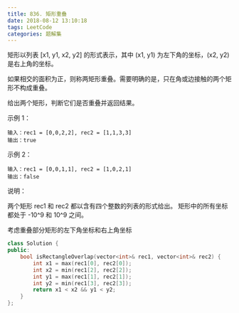 ```yaml
---
title: 836. 矩形重叠
date: 2018-08-12 13:10:18
tags: LeetCode
categories: 题解集
---
```


矩形以列表 [x1, y1, x2, y2] 的形式表示，其中 (x1, y1) 为左下角的坐标，(x2, y2) 是右上角的坐标。

如果相交的面积为正，则称两矩形重叠。需要明确的是，只在角或边接触的两个矩形不构成重叠。

给出两个矩形，判断它们是否重叠并返回结果。

示例 1：
```
输入：rec1 = [0,0,2,2], rec2 = [1,1,3,3]
输出：true
```
示例 2：
```
输入：rec1 = [0,0,1,1], rec2 = [1,0,2,1]
输出：false
```
说明：

两个矩形 rec1 和 rec2 都以含有四个整数的列表的形式给出。
矩形中的所有坐标都处于 -10^9 和 10^9 之间。

考虑重叠部分矩形的左下角坐标和右上角坐标
```cpp
class Solution {
public:
    bool isRectangleOverlap(vector<int>& rec1, vector<int>& rec2) {
        int x1 = max(rec1[0], rec2[0]);
        int x2 = min(rec1[2], rec2[2]);
        int y1 = max(rec1[1], rec2[1]);
        int y2 = min(rec1[3], rec2[3]);
        return x1 < x2 && y1 < y2;
    }
};
```